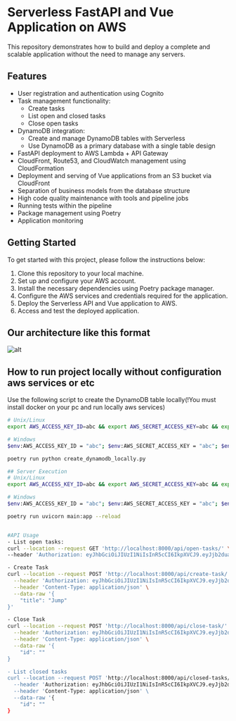 # Serverless FastAPI and Vue Application on AWS

This repository demonstrates how to build and deploy a complete and scalable application without the need to manage any servers.

## Features

- User registration and authentication using Cognito
- Task management functionality:
  - Create tasks
  - List open and closed tasks
  - Close open tasks
- DynamoDB integration:
  - Create and manage DynamoDB tables with Serverless
  - Use DynamoDB as a primary database with a single table design
- FastAPI deployment to AWS Lambda + API Gateway
- CloudFront, Route53, and CloudWatch management using CloudFormation
- Deployment and serving of Vue applications from an S3 bucket via CloudFront
- Separation of business models from the database structure
- High code quality maintenance with tools and pipeline jobs
- Running tests within the pipeline
- Package management using Poetry
- Application monitoring

## Getting Started

To get started with this project, please follow the instructions below:

1. Clone this repository to your local machine.
2. Set up and configure your AWS account.
3. Install the necessary dependencies using Poetry package manager.
4. Configure the AWS services and credentials required for the application.
5. Deploy the Serverless API and Vue application to AWS.
6. Access and test the deployed application.

## Our architecture like this format

![alt](https://github.com/riadelimemmedov/TaskManagementSystem-FastAPIVue-Aws/blob/main/architecture.png)

## How to run project locally without configuration aws services or etc

Use the following script to create the DynamoDB table locally(!You must install docker on your pc and run locally aws services)

```bash
# Unix/Linux
export AWS_ACCESS_KEY_ID=abc && export AWS_SECRET_ACCESS_KEY=abc && export AWS_DEFAULT_REGION=eu-west-1 && export TABLE_NAME="local-tasks-api-table" && export DYNAMODB_URL=http://localhost:9999

# Windows
$env:AWS_ACCESS_KEY_ID = "abc"; $env:AWS_SECRET_ACCESS_KEY = "abc"; $env:AWS_DEFAULT_REGION = "eu-west-1"; $env:TABLE_NAME = "local-tasks-api-table"; $env:DYNAMODB_URL = "http://localhost:9999"

poetry run python create_dynamodb_locally.py

## Server Execution
# Unix/Linux
export AWS_ACCESS_KEY_ID=abc && export AWS_SECRET_ACCESS_KEY=abc && export AWS_DEFAULT_REGION=eu-west-1 && export TABLE_NAME="local-tasks-api-table" && export DYNAMODB_URL=http://localhost:9999

# Windows
$env:AWS_ACCESS_KEY_ID = "abc"; $env:AWS_SECRET_ACCESS_KEY = "abc"; $env:AWS_DEFAULT_REGION = "eu-west-1"; $env:TABLE_NAME = "local-tasks-api-table"; $env:DYNAMODB_URL = "http://localhost:9999"

poetry run uvicorn main:app --reload


#API Usage
- List open tasks:
curl --location --request GET 'http://localhost:8000/api/open-tasks/' \
--header 'Authorization: eyJhbGciOiJIUzI1NiIsInR5cCI6IkpXVCJ9.eyJjb2duaXRvOnVzZXJuYW1lIjoiam9obkBkb2UuY29tIn0.6UvNP3lIrXAinXYqH4WzyNrYCxUFIRhAluWyAxcCoUc'

- Create Task
curl --location --request POST 'http://localhost:8000/api/create-task/' \
  --header 'Authorization: eyJhbGciOiJIUzI1NiIsInR5cCI6IkpXVCJ9.eyJjb2duaXRvOnVzZXJuYW1lIjoiam9obkBkb2UuY29tIn0.6UvNP3lIrXAinXYqH4WzyNrYCxUFIRhAluWyAxcCoUc' \
  --header 'Content-Type: application/json' \
  --data-raw '{
    "title": "Jump"
}'

- Close Task
curl --location --request POST 'http://localhost:8000/api/close-task/' \
  --header 'Authorization: eyJhbGciOiJIUzI1NiIsInR5cCI6IkpXVCJ9.eyJjb2duaXRvOnVzZXJuYW1lIjoiam9obkBkb2UuY29tIn0.6UvNP3lIrXAinXYqH4WzyNrYCxUFIRhAluWyAxcCoUc' \
  --header 'Content-Type: application/json' \
  --data-raw '{
    "id": ""
}

- List closed tasks
curl --location --request POST 'http://localhost:8000/api/closed-tasks/' \
  --header 'Authorization: eyJhbGciOiJIUzI1NiIsInR5cCI6IkpXVCJ9.eyJjb2duaXRvOnVzZXJuYW1lIjoiam9obkBkb2UuY29tIn0.6UvNP3lIrXAinXYqH4WzyNrYCxUFIRhAluWyAxcCoUc' \
  --header 'Content-Type: application/json' \
  --data-raw '{
    "id": ""
}

```
